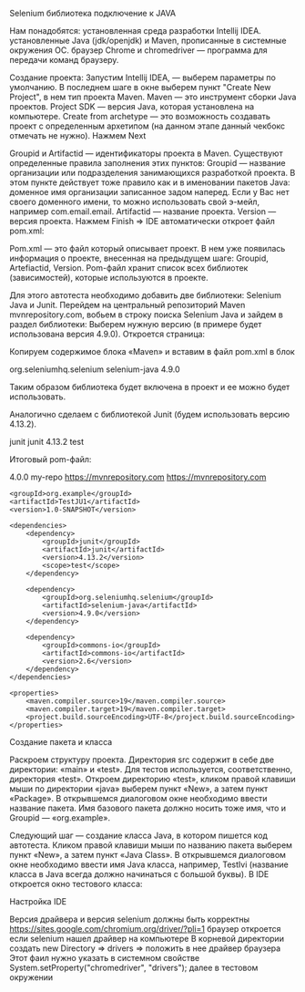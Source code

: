 Selenium библиотека подключение к JAVA

Нам понадобятся:
установленная среда разработки Intellij IDEA.
установленные Java (jdk/openjdk) и Maven, прописанные в системные окружения ОС.
браузер Chrome и chromedriver — программа для передачи команд браузеру.

Создание проекта:
Запустим Intellij IDEA, —  выберем параметры по умолчанию.
В последнем шаге в окне выберем пункт "Create New Project", в нем тип проекта Maven. 
Maven — это инструмент сборки Java проектов.
Project SDK — версия Java, которая установлена на компьютере.
Create from archetype — это возможность создавать проект с определенным архетипом (на данном этапе данный чекбокс отмечать не нужно).
Нажмем Next

Groupid и Artifactid — идентификаторы проекта в Maven. Существуют определенные правила заполнения этих пунктов:
Groupid — название организации или подразделения занимающихся разработкой проекта. 
В этом пункте действует тоже правило как и в именовании пакетов Java: доменное имя организации записанное задом наперед. Если у Вас нет своего доменного имени, то можно использовать свой э-мейл, например com.email.email.
Artifactid — название проекта.
Version — версия проекта.
Нажмем Finish => IDE автоматически откроет файл pom.xml:

Pom.xml — это файл который описывает проект. 
В нем уже появилась информация о проекте, внесенная на предыдущем шаге: 
Groupid, Artefiactid, Version.
Pom-файл хранит список всех библиотек (зависимостей), которые используются в проекте.

Для этого автотеста необходимо добавить две библиотеки: Selenium Java и Junit. 
Перейдем на центральный репозиторий Maven mvnrepository.com, вобьем в строку поиска Selenium Java и зайдем в раздел библиотеки:
Выберем нужную версию (в примере будет использована версия 4.9.0). Откроется страница:

Копируем содержимое блока «Maven» и вставим в файл pom.xml в блок

<dependency>
       <groupId>org.seleniumhq.selenium</groupId>
       <artifactId>selenium-java</artifactId>
       <version>4.9.0</version>
</dependency>

Таким образом библиотека будет включена в проект и ее можно будет использовать. 

Аналогично сделаем с библиотекой Junit (будем использовать версию 4.13.2).

<dependency>
       <groupId>junit</groupId>
       <artifactId>junit</artifactId>
       <version>4.13.2</version>
       <scope>test</scope>
</dependency>

Итоговый pom-файл:

<?xml version="1.0" encoding="UTF-8"?>
<project xmlns="http://maven.apache.org/POM/4.0.0"
         xmlns:xsi="http://www.w3.org/2001/XMLSchema-instance"
         xsi:schemaLocation="http://maven.apache.org/POM/4.0.0 http://maven.apache.org/xsd/maven-4.0.0.xsd">
    <modelVersion>4.0.0</modelVersion>
    <repositories>
        <repository>
            <id>my-repo</id>
            <name>https://mvnrepository.com</name>
            <url>https://mvnrepository.com</url>
        </repository>
    </repositories>

    <groupId>org.example</groupId>
    <artifactId>TestJU1</artifactId>
    <version>1.0-SNAPSHOT</version>

    <dependencies>
        <dependency>
            <groupId>junit</groupId>
            <artifactId>junit</artifactId>
            <version>4.13.2</version>
            <scope>test</scope>
        </dependency>

        <dependency>
            <groupId>org.seleniumhq.selenium</groupId>
            <artifactId>selenium-java</artifactId>
            <version>4.9.0</version>
        </dependency>

        <dependency>
            <groupId>commons-io</groupId>
            <artifactId>commons-io</artifactId>
            <version>2.6</version>
        </dependency>
    </dependencies>

    <properties>
        <maven.compiler.source>19</maven.compiler.source>
        <maven.compiler.target>19</maven.compiler.target>
        <project.build.sourceEncoding>UTF-8</project.build.sourceEncoding>
    </properties>

</project>


Создание пакета и класса

Раскроем структуру проекта. 
Директория src содержит в себе две директории: «main» и «test». 
Для тестов используется, соответственно, директория «test». 
Откроем директорию «test», кликом правой клавиши мыши по директории «java» выберем пункт «New», а затем пункт «Package». 
В открывшемся диалоговом окне необходимо ввести название пакета. 
Имя базового пакета должно носить тоже имя, что и Groupid — «org.example».

Следующий шаг — создание класса Java, в котором пишется код автотеста.
Кликом правой клавиши мыши по названию пакета выберем пункт «New», а затем пункт «Java Class».
В открывшемся диалоговом окне необходимо ввести имя Java класса, например, TestIvi (название класса в Java всегда должно начинаться с большой буквы). В IDE откроется окно тестового класса:


Настройка IDE

Версия драйвера и версия selenium должны быть корректны
https://sites.google.com/chromium.org/driver/?pli=1
браузер откроется если selenium нашел драйвер на компьютере
В корневой директории создать new Directory => drivers => положить в нее драйвер браузера
Этот фаил нужно указать в системном свойстве System.setProperty("chromedriver", "drivers"); далее в тестовом окружении
